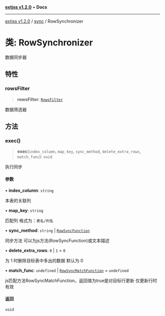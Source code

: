 [**extjss v1.2.0**](../../README.md) • **Docs**

***

[extjss v1.2.0](../../modules.md) / [sync](../README.md) / RowSynchronizer

# 类: RowSynchronizer

数据同步器

## 特性

### rowsFilter

> **rowsFilter**: [`RowsFilter`](../../rows/classes/RowsFilter.md)

数据筛选器

## 方法

### exec()

> **exec**(`index_column`, `map_key`, `sync_method`, `delete_extra_rows`, `match_func`): `void`

执行同步

#### 参数

• **index\_column**: `string`

本表的关联列

• **map\_key**: `string`

匹配列 格式为：`表名/列名`

• **sync\_method**: `string` \| [`RowSyncFunction`](../../types/namespaces/Types/type-aliases/RowSyncFunction.md)

同步方法 可以为js方法(RowSyncFunction)或文本描述

• **delete\_extra\_rows**: `0` \| `1` = `0`

为 1 时删除目标表中多出的数据 默认为 0

• **match\_func**: `undefined` \| [`RowSyncMatchFunction`](../../types/namespaces/Types/type-aliases/RowSyncMatchFunction.md) = `undefined`

js匹配方法RowSyncMatchFunction，返回值为true是对目标行更新	仅更新行时有效

#### 返回

`void`
